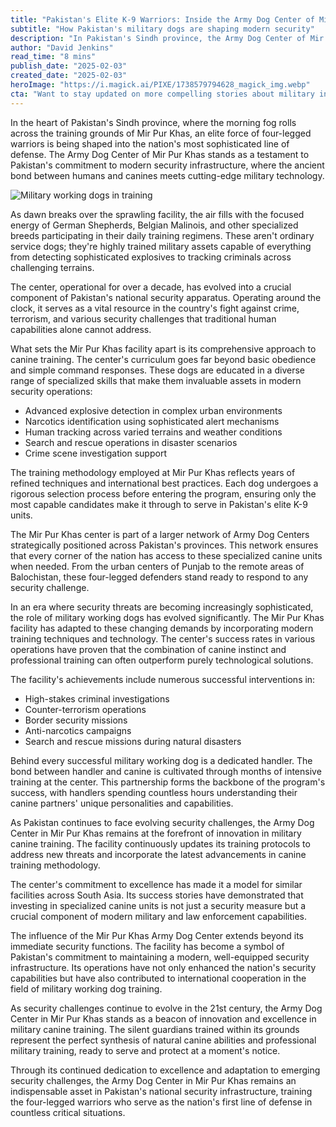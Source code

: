 ```yaml
---
title: "Pakistan's Elite K-9 Warriors: Inside the Army Dog Center of Mir Pur Khas"
subtitle: "How Pakistan's military dogs are shaping modern security"
description: "In Pakistan's Sindh province, the Army Dog Center of Mir Pur Khas is shaping an elite force of military working dogs. These highly trained canines, from German Shepherds to Belgian Malinois, are crucial assets in national security, skilled in everything from explosive detection to search and rescue operations. The facility's comprehensive training approach and dedication to excellence has made it a model for military canine programs across South Asia."
author: "David Jenkins"
read_time: "8 mins"
publish_date: "2025-02-03"
created_date: "2025-02-03"
heroImage: "https://i.magick.ai/PIXE/1738579794628_magick_img.webp"
cta: "Want to stay updated on more compelling stories about military innovation and security developments? Follow us on LinkedIn for exclusive insights into the future of defense technology and training."
---
```


In the heart of Pakistan's Sindh province, where the morning fog rolls across the training grounds of Mir Pur Khas, an elite force of four-legged warriors is being shaped into the nation's most sophisticated line of defense. The Army Dog Center of Mir Pur Khas stands as a testament to Pakistan's commitment to modern security infrastructure, where the ancient bond between humans and canines meets cutting-edge military technology.

![Military working dogs in training](https://i.magick.ai/PIXE/1738580078162_magick_img.webp)

As dawn breaks over the sprawling facility, the air fills with the focused energy of German Shepherds, Belgian Malinois, and other specialized breeds participating in their daily training regimens. These aren't ordinary service dogs; they're highly trained military assets capable of everything from detecting sophisticated explosives to tracking criminals across challenging terrains.

The center, operational for over a decade, has evolved into a crucial component of Pakistan's national security apparatus. Operating around the clock, it serves as a vital resource in the country's fight against crime, terrorism, and various security challenges that traditional human capabilities alone cannot address.

What sets the Mir Pur Khas facility apart is its comprehensive approach to canine training. The center's curriculum goes far beyond basic obedience and simple command responses. These dogs are educated in a diverse range of specialized skills that make them invaluable assets in modern security operations:

- Advanced explosive detection in complex urban environments
- Narcotics identification using sophisticated alert mechanisms
- Human tracking across varied terrains and weather conditions
- Search and rescue operations in disaster scenarios
- Crime scene investigation support

The training methodology employed at Mir Pur Khas reflects years of refined techniques and international best practices. Each dog undergoes a rigorous selection process before entering the program, ensuring only the most capable candidates make it through to serve in Pakistan's elite K-9 units.

The Mir Pur Khas center is part of a larger network of Army Dog Centers strategically positioned across Pakistan's provinces. This network ensures that every corner of the nation has access to these specialized canine units when needed. From the urban centers of Punjab to the remote areas of Balochistan, these four-legged defenders stand ready to respond to any security challenge.

In an era where security threats are becoming increasingly sophisticated, the role of military working dogs has evolved significantly. The Mir Pur Khas facility has adapted to these changing demands by incorporating modern training techniques and technology. The center's success rates in various operations have proven that the combination of canine instinct and professional training can often outperform purely technological solutions.

The facility's achievements include numerous successful interventions in:

- High-stakes criminal investigations
- Counter-terrorism operations
- Border security missions
- Anti-narcotics campaigns
- Search and rescue missions during natural disasters

Behind every successful military working dog is a dedicated handler. The bond between handler and canine is cultivated through months of intensive training at the center. This partnership forms the backbone of the program's success, with handlers spending countless hours understanding their canine partners' unique personalities and capabilities.

As Pakistan continues to face evolving security challenges, the Army Dog Center in Mir Pur Khas remains at the forefront of innovation in military canine training. The facility continuously updates its training protocols to address new threats and incorporate the latest advancements in canine training methodology.

The center's commitment to excellence has made it a model for similar facilities across South Asia. Its success stories have demonstrated that investing in specialized canine units is not just a security measure but a crucial component of modern military and law enforcement capabilities.

The influence of the Mir Pur Khas Army Dog Center extends beyond its immediate security functions. The facility has become a symbol of Pakistan's commitment to maintaining a modern, well-equipped security infrastructure. Its operations have not only enhanced the nation's security capabilities but have also contributed to international cooperation in the field of military working dog training.

As security challenges continue to evolve in the 21st century, the Army Dog Center in Mir Pur Khas stands as a beacon of innovation and excellence in military canine training. The silent guardians trained within its grounds represent the perfect synthesis of natural canine abilities and professional military training, ready to serve and protect at a moment's notice.

Through its continued dedication to excellence and adaptation to emerging security challenges, the Army Dog Center in Mir Pur Khas remains an indispensable asset in Pakistan's national security infrastructure, training the four-legged warriors who serve as the nation's first line of defense in countless critical situations.